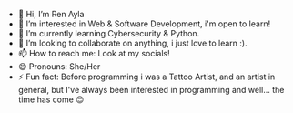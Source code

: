 - 👋 Hi, I’m Ren Ayla
- 👀 I’m interested in Web & Software Development, i'm open to learn!
- 🌱 I’m currently learning Cybersecurity & Python.
- 💞️ I’m looking to collaborate on anything, i just love to learn :).
- 📫 How to reach me: Look at my socials!
- 😄 Pronouns: She/Her
- ⚡ Fun fact: Before programming i was a Tattoo Artist, and an artist in general, but I've always been interested in programming and well... the time has come 😊

<!---
ren-ayla/ren-ayla is a ✨ special ✨ repository because its `README.md` (this file) appears on your GitHub profile.
You can click the Preview link to take a look at your changes.
--->
